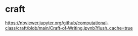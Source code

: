 # craft

https://nbviewer.jupyter.org/github/computational-class/craft/blob/main/Craft-of-Writing.ipynb?flush_cache=true

```python

```
